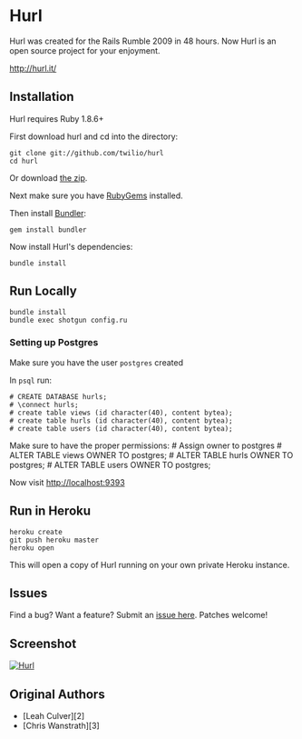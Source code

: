 Hurl
====

Hurl was created for the Rails Rumble 2009 in 48 hours.
Now Hurl is an open source project for your enjoyment.

<http://hurl.it/>


Installation
------------

Hurl requires Ruby 1.8.6+

First download hurl and cd into the directory:

    git clone git://github.com/twilio/hurl
    cd hurl

Or download [the zip](http://github.com/twilio/hurl/zipball/master).

Next make sure you have [RubyGems](https://rubygems.org/pages/download) installed.

Then install [Bundler](http://gembundler.com/):

    gem install bundler

Now install Hurl's dependencies:

    bundle install


Run Locally
-----------

    bundle install
    bundle exec shotgun config.ru

### Setting up Postgres

Make sure you have the user `postgres` created

In `psql` run:

    # CREATE DATABASE hurls;
    # \connect hurls;
    # create table views (id character(40), content bytea);
    # create table hurls (id character(40), content bytea);
    # create table users (id character(40), content bytea);

Make sure to have the proper permissions:
    # Assign owner to postgres
    # ALTER TABLE views OWNER TO postgres;
    # ALTER TABLE hurls OWNER TO postgres;
    # ALTER TABLE users OWNER TO postgres;

Now visit <http://localhost:9393>

Run in Heroku
-------------

    heroku create
    git push heroku master
    heroku open

This will open a copy of Hurl running on your own private Heroku instance.


Issues
------

Find a bug? Want a feature? Submit an [issue
here](http://github.com/twilio/hurl/issues). Patches welcome!


Screenshot
----------

[![Hurl](http://img.skitch.com/20091020-xtiqtj4eajuxs43iu5h3be7upj.png)](http://hurl.it)


Original Authors
----------------

* [Leah Culver][2]
* [Chris Wanstrath][3]


[1]: http://r09.railsrumble.com/
